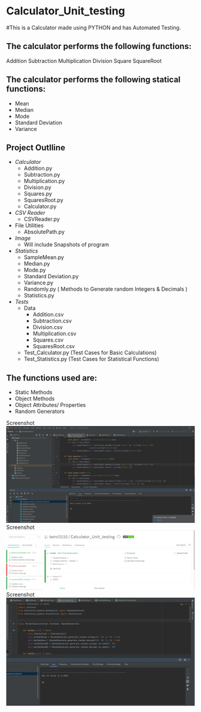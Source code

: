 # Calculator_Unit_testing
#This is a Calculator made using PYTHON and has Automated Testing.
## The calculator performs the following functions:
  Addition
  Subtraction
  Multiplication
  Division
  Square
  SquareRoot
  
## The calculator performs the following statical functions:
  * Mean
  * Median
  * Mode
  * Standard Deviation
  * Variance

##  Project Outlline
  * *Calculator*
    *  Addition.py
    *  Subtraction.py
    *  Multiplication.py
    *  Division.py
    *  Squares.py
    *  SquaresRoot.py
    *  Calculator.py
  * *CSV Reader*
    * CSVReader.py 
  * File Utilities
    *  AbsolutePath.py
  * *Image*
    * Will include Snapshots of program 
  * *Statistics*
    *  SampleMean.py
    *  Median.py
    *  Mode.py
    *  Standard Deviation.py
    *  Variance.py
    *  Randomly.py ( Methods to Generate random Integers & Decimals )
    *  Statistics.py 
  * *Tests*
    *  Data
       * Addition.csv
       * Subtraction.csv
       * Division.csv
       * Multiplication.csv
       * Squares.csv
       * SquaresRoot.csv
    * Test_Calculator.py (Test Cases for Basic Calculations)
    * Test_Statistics.py (Test Cases for Statistical Functions)
  
## The functions used are:
  * Static Methods
  * Object Methods
  * Object Attributes/ Properties
  * Random Generators
  
Screenshot ![Screenshot](https://github.com/tanvi3110/Calculator_Unit_testing/blob/master/Screenshot/Project1.PNG "Screenshot")
Screenshot ![Screenshot](https://github.com/tanvi3110/Calculator_Unit_testing/blob/master/Screenshot/travis.PNG "Screenshot")
Screenshot ![Screenshot](https://github.com/tanvi3110/Calculator_Unit_testing/blob/master/Screenshot/Final%20Test%20Pass.PNG "Screenshot")

